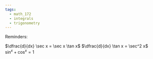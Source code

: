 ```yaml
---
tags:
  - math_172
  - integrals
  - trigonometry
---
```


Reminders:

$\dfrac{d}{dx} \sec x = \sec x \tan x$
$\dfrac{d}{dx} \tan x = \sec^2 x$
$\sin^x + \cos^x = 1$